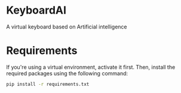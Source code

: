 # KeyboardAI

A virtual keyboard based on Artificial intelligence

# Requirements

If you're using a virtual environment, activate it first. Then, install the required packages using the following command:

```bash
pip install -r requirements.txt
```